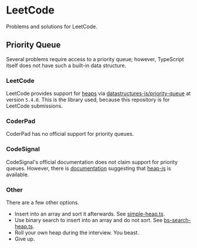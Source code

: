 # LeetCode

Problems and solutions for LeetCode.


## Priority Queue

Several problems require access to a priority queue; however, TypeScript itself does not have such a built-in data structure.


### LeetCode

LeetCode provides support for [heaps](https://support.leetcode.com/hc/en-us/articles/360011833974-What-are-the-environments-for-the-programming-languages) via [datastructures-js/priority-queue](https://github.com/datastructures-js/priority-queue) at version `5.4.0`.  This is the library used, because this repository is for LeetCode submissions.


### CoderPad

CoderPad has no official support for priority queues.


### CodeSignal

CodeSignal's official documentation does not claim support for priority queues.  However, there is [documentation](https://learn.codesignal.com/preview/lessons/3525/heaps-and-priority-queues-in-javascript?utm_source=chatgpt.com) suggesting that [heap-js](https://github.com/ignlg/heap-js) is available.


### Other

There are a few other options.

- Insert into an array and sort it afterwards.  See [simple-heap.ts](src/heap/simple-heap.ts).
- Use binary search to insert into an array and do not sort.  See [bs-search-heap.ts](src/heap/bs-search-heap.ts).
- Roll your own heap during the interview.  You beast.
- Give up.
